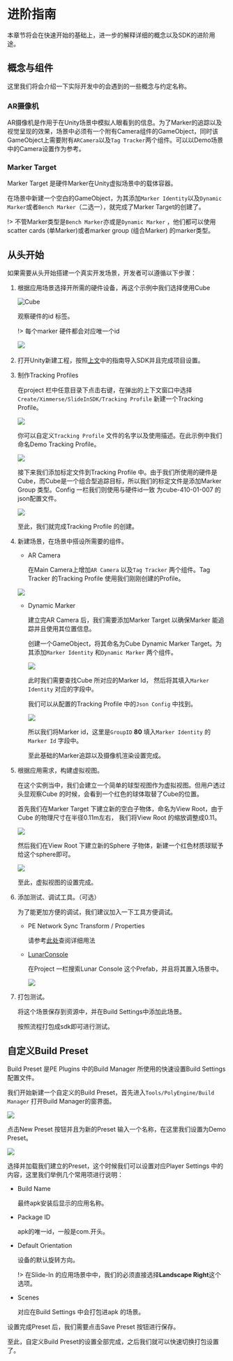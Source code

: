 # 进阶指南

本章节将会在快速开始的基础上，进一步的解释详细的概念以及SDK的进阶用途。



## 概念与组件

这里我们将会介绍一下实际开发中的会遇到的一些概念与约定名称。

### AR摄像机

AR摄像机是作用于在Unity场景中模拟人眼看到的信息。为了Marker的追踪以及视觉呈现的效果，场景中必须有一个附有Camera组件的GameObject，同时该GameObject上需要附有`ARCamera`以及`Tag Tracker`两个组件。可以以Demo场景中的Camera设置作为参考。

### Marker Target

Marker Target 是硬件Marker在Unity虚拟场景中的载体容器。

在场景中新建一个空白的GameObject，为其添加`Marker Identity`以及`Dynamic Marker`或者`Bench Marker`（二选一），就完成了Marker Target的创建了。

!> 不管Marker类型是`Bench Marker`亦或是`Dynamic Marker` ，他们都可以使用scatter cards (单Marker)或者marker group (组合Marker) 的marker类型。



## 从头开始

如果需要从头开始搭建一个真实开发场景，开发者可以遵循以下步骤：

1. 根据应用场景选择开所需的硬件设备，再这个示例中我们选择使用Cube

   ![Cube](https://ximmerse-1253940012.cos.ap-guangzhou.myqcloud.com/slide-in-sdk/cube-1.png)

   观察硬件的id 标签。

   !> 每个marker 硬件都会对应唯一个id

   ​![](https://ximmerse-1253940012.cos.ap-guangzhou.myqcloud.com/slide-in-sdk/cube-id-sample.png)



2. 打开Unity新建工程，按照[上文](quickstart.md)中的指南导入SDK并且完成项目设置。



3. 制作Tracking Profiles

   在project 栏中任意目录下点击右键，在弹出的上下文窗口中选择`Create/Ximmerse/SlideInSDK/Tracking Profile` 新建一个Tracking Profile。

   ![](https://ximmerse-1253940012.cos.ap-guangzhou.myqcloud.com/slide-in-sdk/sample-create-tracking-profile.png)

   你可以自定义`Tracking Profile` 文件的名字以及使用描述。在此示例中我们命名Demo Tracking Profile。

   ![](https://ximmerse-1253940012.cos.ap-guangzhou.myqcloud.com/slide-in-sdk/sample-tracking-profile-description-inspector.png)

   接下来我们添加标定文件到Tracking Profile 中。由于我们所使用的硬件是Cube，而Cube是一个组合型追踪目标，所以我们的标定文件是添加Marker Group 类型。Config 一栏我们则使用与硬件id一致 为cube-410-01-007 的json配置文件。

   ![](https://ximmerse-1253940012.cos.ap-guangzhou.myqcloud.com/slide-in-sdk/sample-tracking-profile-json-inspector.png)

   至此，我们就完成Tracking Profile 的创建。

   

4. 新建场景，在场景中搭设所需要的组件。

   - AR Camera

     在Main Camera上增加`AR Camera` 以及`Tag Tracker` 两个组件。Tag Tracker 的Tracking Profile 使用我们刚刚创建的Profile。

   ![](https://ximmerse-1253940012.cos.ap-guangzhou.myqcloud.com/slide-in-sdk/sample-arcamera-tag-tracker-inspector.png)

   

   - Dynamic Marker

     建立完AR Camera 后，我们需要添加Marker Target 以确保Marker 能追踪并且使用其位置信息。

     创建一个GameObject，将其命名为Cube Dynamic Marker Target。为其添加`Marker Identity` 和`Dynamic Marker` 两个组件。

     ![](https://ximmerse-1253940012.cos.ap-guangzhou.myqcloud.com/slide-in-sdk/sample-cube-dynamic-marker-inspector.png)

     此时我们需要查找Cube 所对应的Marker Id， 然后将其填入`Marker Identity` 对应的字段中。

     我们可以从配置的Tracking Profile 中的`Json Config` 中找到。

     ![](https://ximmerse-1253940012.cos.ap-guangzhou.myqcloud.com/slide-in-sdk/sample-cube-tracking-json-marker-id.png)

     所以我们将Marker id，这里是`GroupID` **80** 填入`Marker Identity` 的`Marker Id` 字段中。

     至此基础的Marker追踪以及摄像机渲染设置完成。

     

5. 根据应用需求，构建虚拟视图。

   在这个实例当中，我们会建立一个简单的球型视图作为虚拟视图。但用户透过头显观察Cube 的时候，会看到一个红色的球体取替了Cube的位置。

   首先我们在Marker Target 下建立新的空白子物体，命名为View Root，由于Cube 的物理尺寸在半径0.11m左右， 我们将View Root 的缩放调整成0.11。

   ![](https://ximmerse-1253940012.cos.ap-guangzhou.myqcloud.com/slide-in-sdk/sample-view-root-inspector.png)

   然后我们在View Root 下建立新的Sphere 子物体，新建一个红色材质球赋予给这个sphere即可。

   ![](https://ximmerse-1253940012.cos.ap-guangzhou.myqcloud.com/slide-in-sdk/sample-sphere-view-inspector.png)

   至此，虚拟视图的设置完成。

   

6. 添加测试、调试工具。（可选）

   为了能更加方便的调试，我们建议加入一下工具方便调试。

   - PE Network Sync Transform / Properties

     请参考[此处](notdoneyet.md)查阅详细用法

     

   - [LunarConsole](https://assetstore.unity.com/packages/tools/gui/lunar-mobile-console-free-82881)

     在Project 一栏搜索Lunar Console 这个Prefab，并且将其置入场景中。

     ![](https://ximmerse-1253940012.cos.ap-guangzhou.myqcloud.com/slide-in-sdk/sample-lunar-console.png)

   

7. 打包测试。

   将这个场景保存到资源中，并在Build Settings中添加此场景。

   按照流程打包成sdk即可进行测试。



## 自定义Build Preset

Build Preset 是PE Plugins 中的Build Manager 所使用的快速设置Build Settings 配置文件。

我们开始新建一个自定义的Build Preset，首先进入`Tools/PolyEngine/Build Manager` 打开Build Manager的窗界面。

![](https://ximmerse-1253940012.cos.ap-guangzhou.myqcloud.com/slide-in-sdk/sample-new-preset-build-manager-window.png)



点击New Preset 按钮并且为新的Preset 输入一个名称，在这里我们设置为Demo Preset。

![](https://ximmerse-1253940012.cos.ap-guangzhou.myqcloud.com/slide-in-sdk/sample-new-preset-button.png)

选择并加载我们建立的Preset，这个时候我们可以设置对应Player Settings 中的内容，这里我们举例几个常用项进行说明：

- Build Name

  最终apk安装后显示的应用名称。

- Package ID

  apk的唯一id，一般是com.开头。

- Default Orientation

  设备的默认旋转方向。

  !> 在Slide-In 的应用场景中中，我们的必须直接选择**Landscape Right**这个选项。

- Scenes

  对应在Build Settings 中会打包进apk 的场景。

设置完成Preset 后，我们需要点击Save Preset 按钮进行保存。

至此，自定义Build Preset的设置全部完成，之后我们就可以快速切换打包设置了。

